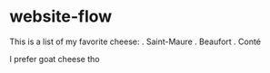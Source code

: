 # website-flow

This is a list of my favorite cheese:
. Saint-Maure 
. Beaufort 
. Conté 

I prefer goat cheese tho 